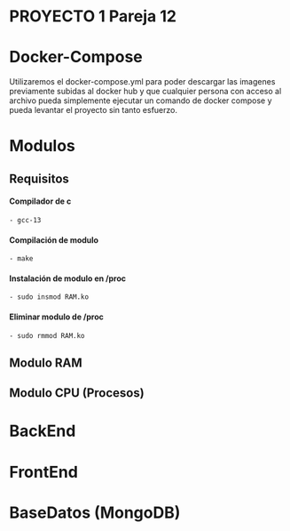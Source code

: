 # PROYECTO 1 Pareja 12

# Docker-Compose
Utilizaremos el docker-compose.yml para poder descargar las imagenes previamente subidas al docker hub y que cualquier persona con acceso al archivo pueda simplemente ejecutar un comando de docker compose y pueda levantar el proyecto sin tanto esfuerzo.

# Modulos
## Requisitos
#### Compilador de c
    - gcc-13
#### Compilación de modulo
    - make
#### Instalación de modulo en /proc
    - sudo insmod RAM.ko
#### Eliminar modulo de /proc
    - sudo rmmod RAM.ko
## Modulo RAM

## Modulo CPU (Procesos)

# BackEnd

# FrontEnd

# BaseDatos (MongoDB)